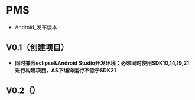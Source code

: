 # PMS
* Android_发布版本

## V0.1（创建项目）
* **同时兼容eclipse&Android Studio开发环境：必须同时使用SDK10,14,19,21进行构建项目，AS下编译运行不低于SDK21**

## V0.2（）
